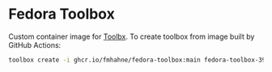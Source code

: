 # Fedora Toolbox

Custom container image for [Toolbx](https://containertoolbx.org/).
To create toolbox from image built by GitHub Actions:

```sh
toolbox create -i ghcr.io/fmhahne/fedora-toolbox:main fedora-toolbox-39
```
